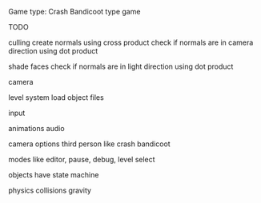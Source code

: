 Game type: Crash Bandicoot type game

TODO

culling
	create normals using cross product
	check if normals are in camera direction using dot product 

shade faces
	check if normals are in light direction using dot product

camera

level system
	load object files

input

animations
audio

camera options
	third person like crash bandicoot
	
modes like editor, pause, debug, level select

objects 
	have state machine
	
physics
	collisions
	gravity

